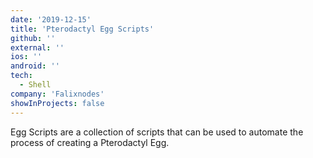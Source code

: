 ```yaml
---
date: '2019-12-15'
title: 'Pterodactyl Egg Scripts'
github: ''
external: ''
ios: ''
android: ''
tech:
  - Shell
company: 'Falixnodes'
showInProjects: false
---
```


Egg Scripts are a collection of scripts that can be used to automate the process of creating a Pterodactyl Egg.
